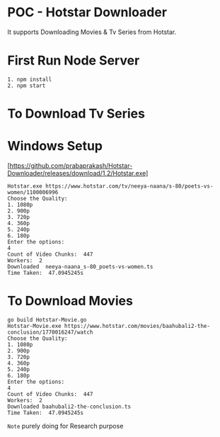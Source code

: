 # POC - Hotstar Downloader
It supports Downloading Movies & Tv Series from Hotstar.
# First Run Node Server
```
1. npm install
2. npm start
```
# To Download Tv Series
# Windows Setup
[https://github.com/prabaprakash/Hotstar-Downloader/releases/download/1.2/Hotstar.exe]
````
Hotstar.exe https://www.hotstar.com/tv/neeya-naana/s-80/poets-vs-women/1100006996
Choose the Quality:
1. 1080p
2. 900p
3. 720p
4. 360p
5. 240p
6. 180p
Enter the options:
4
Count of Video Chunks:  447
Workers:  2
Downloaded  neeya-naana_s-80_poets-vs-women.ts
Time Taken:  47.0945245s
````

# To Download Movies
````
go build Hotstar-Movie.go
Hotstar-Movie.exe https://www.hotstar.com/movies/baahubali2-the-conclusion/1770016247/watch
Choose the Quality:
1. 1080p
2. 900p
3. 720p
4. 360p
5. 240p
6. 180p
Enter the options:
4
Count of Video Chunks:  447
Workers:  2
Downloaded baahubali2-the-conclusion.ts
Time Taken:  47.0945245s
````

``Note``
purely doing for Research purpose
